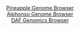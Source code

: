 <div id="Pineapple_Genome_Browser" align="center">
  <a href="">Pineapple Genome Browser</a>
</div>
<div id="Alphonso_Genome_Browser" align="center">
  <a href="">Alphonso Genome Browser</a>
</div>


<div id="DAF_Genomics_Browser" align="center">
  <a href="https://igv.org/app/?sessionURL=blob:tZNra9swFIb_i6D9ZDuWr7UhDDdLtqyl6ZI5YS0lnNrHsYhteZLcJAv579O8jsEujEEHkpA4l_eVHnQkTygk4w2JiWNR36KUGESWfLeAuq3wBmqUJC6gkmgQgQUKbDIk8ZEUIBWk82tdWSrVyngwyKEwN9jwmmXSkq4FrSl5p0rUqaZjQQ2feQM7aWW81skKBlC1JW8kH0CWoZSmPWix2ax3oJfvsXXfEtd1VynWq661CW0stwrQblmT4_4vRv6Dsh7sVbJaJH39FR6m.TC5miZLd5zevQlGd.ns7SoNVucLtmlAdQKHs9nEf8QPH5_Go.VUuv52m78Ll.Ob7vD.zH19Pt63TKAc0pBeeJR6gU1OBql41mkEJCsFjalnhM6F4Xie.bx1_UC_geCMxPcPBlECsq1Ovz8SdWg1KCLxU9czMwgXOQoSm5FthzSKHN8LPTuK6Mk4kk5UL0xyks6j0HYSxwmsR6i1fsGq_vm00K_Bl8L4U2c9_xXTHnxxObpVyzNncjnCjMn01p1LgF1E5W9Bff00f7xYwUUNSoe.HZ.xQKX1amzUDy7u6eH0BQ--">DAF Genomics Browser</a>
</div>
